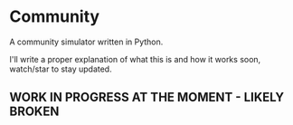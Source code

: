 # Community
A community simulator written in Python.

I'll write a proper explanation of what this is and how it works soon, watch/star to stay updated.

## WORK IN PROGRESS AT THE MOMENT - LIKELY BROKEN

